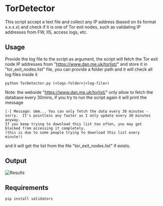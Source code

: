 # TorDetector
This script accept a text file and collect any IP address (based on its format x.x.x.x) and check if it is one of Tor exit nodes, such as validating IP addresses from FW, IIS, access logs, etc.

## Usage
Provide the log file to the script as argument, the script will fetch the Tor exit node IP addresses from "https://www.dan.me.uk/torlist/" and store it in "tor_exit_nodes.list" file, you can provide a folder path and it will check all log files inside it

```                  
python TorDetector.py (<logs-folder>|<log-file>)
```
Note: the webside "https://www.dan.me.uk/torlist/" only allow to fetch the database every 30mins, if you try to run the script again it will print the message
```
[-] Message: Umm... You can only fetch the data every 30 minutes - sorry.  It's pointless any faster as I only update every 30 minutes anyway.
If you keep trying to download this list too often, you may get blocked from accessing it completely.
(this is due to some people trying to download this list every minute!)
```
and it will get the list from the file "tor_exit_nodes.list" if exists.

## Output

![Results](https://github.com/salehmuhaysin/TorDetector/blob/master/Selection_010.png?raw=true)


## Requirements
```
pip install validators
```
